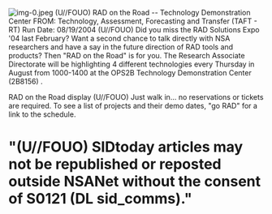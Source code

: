 ![img-0.jpeg](img-0.jpeg)
(U//FOUO) RAD on the Road -- Technology Demonstration Center FROM:
Technology, Assessment, Forecasting and Transfer (TAFT - RT) Run Date: 08/19/2004
(U//FOUO) Did you miss the RAD Solutions Expo '04 last February? Want a second chance to talk directly with NSA researchers and have a say in the future direction of RAD tools and products? Then "RAD on the Road" is for you. The Research Associate Directorate will be highlighting 4 different technologies every Thursday in August from 1000-1400 at the OPS2B Technology Demonstration Center (2B8156) .

RAD on the Road display
(U//FOUO) Just walk in... no reservations or tickets are required. To see a list of projects and their demo dates, "go RAD" for a link to the schedule.

# "(U//FOUO) SIDtoday articles may not be republished or reposted outside NSANet without the consent of S0121 (DL sid_comms)."
